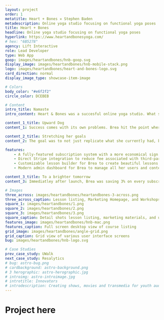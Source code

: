 ```yaml
---
layout: project
order: 1
metatitle: Heart + Bones ✕ Stephen Baden
metadescription: Online yoga studio focusing on functional yoga poses
title: Heart + Bones
headline: Online yoga studio focusing on functional yoga poses
hyperlink: https://www.heartandbonesyoga.com/
# hex: "6B5278"
agency: Lift Interactive
role: Lead Developer
type: Web App
goop: images/heartandbones/hnb-goop.svg
display_image: images/heartandbones/hnb-mobile-stack.png
logo: images/heartandbones/heart-and-bones-logo.svg
card_direction: normal
display_image_type: showcase-item-image

# Colors
body_color: "#e6f2f2"
circle_color: DCEBEB

# Content
intro_title: Namaste
intro_content: Heart & Bones was a succesful online yoga studio. What set it apart was it's philosophy of teaching susatainable, pracitcal yoga that could be practiced by anyone of any body shape and size.

content_1_title: Upward Dog
content_1: Success comes with its own problems. Brea hit the point where she had enough students that it was time to switch off the third-party service she was using to a custome website

content_2_title: Stretching her goals
content_2: The goal was to not just replicate what she currently had, but to expand on and streamline her offerings to provide her users with a big upgrade in expereince.

features:
    - A fully-featured subscription system with a more economical sign up flow for her users to reduce the friction of signing up
    - Direct Stripe integration to reduce fee associated with third-party providers
    - Customizable lesson builder for Brea to create beautiful lessons for her students to read and watch
    - Modern admin dashboard for Brea to manage all her users and content, accesible user interface for students to easily navigate their lessons and progress.

content_3_title: To a brighter tomorrow
content_3: Immediatley after launch, Brea was saving 3% on every subscription. Followed by an increase in subscribers by 20% the following year.

# Images
three_across: images/heartandbones/heartandbones-3-across.png
three_across_caption: Lesson listing, Marketing Homepage, and Workshops
square_1: images/heartandbones/1.png
square_2: images/heartandbones/2.png
square_3: images/heartandbones/3.png
square_caption: Detail shots lesson listing, marketing materials, and user playlists
features_image: images/heartandbones/hnb-mac.png
features_caption: Full screen desktop view of course listing
grid_image: images/heartandbones/angle-grid.png
grid_caption: Grid view of various user interface screens
bug: images/heartandbones/hnb-logo.svg

# Case Studies
prev_case_study: UWalk
next_case_study: Resalytics
# bug: astro-bug.png
# cardbackground: astro-background.png
# 3 herographic: astro-herographic.jpg
# introimg: astro-introimage.jpg
# introtitle: Innovators
# introdescription: Creating shows, movies and transmedia for youth audiences, focusing on premium episodic series built for all platforms.
---
```


<h1>Project here</h1>